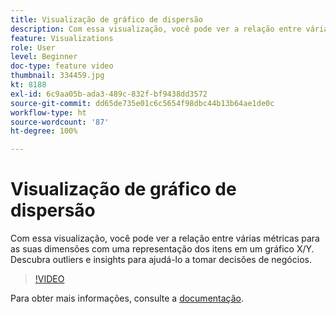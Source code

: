 ```yaml
---
title: Visualização de gráfico de dispersão
description: Com essa visualização, você pode ver a relação entre várias métricas para as suas dimensões com uma representação dos itens em um gráfico X/Y. Descubra outliers e insights para ajudá-lo a tomar decisões de negócios.
feature: Visualizations
role: User
level: Beginner
doc-type: feature video
thumbnail: 334459.jpg
kt: 8188
exl-id: 6c9aa05b-ada3-489c-832f-bf9438dd3572
source-git-commit: dd65de735e01c6c5654f98dbc44b13b64ae1de0c
workflow-type: ht
source-wordcount: '87'
ht-degree: 100%

---
```


# Visualização de gráfico de dispersão

Com essa visualização, você pode ver a relação entre várias métricas para as suas dimensões com uma representação dos itens em um gráfico X/Y. Descubra outliers e insights para ajudá-lo a tomar decisões de negócios.

>[!VIDEO](https://video.tv.adobe.com/v/334459/?quality=12&learn=on)

Para obter mais informações, consulte a [documentação](https://experienceleague.adobe.com/docs/analytics/analyze/analysis-workspace/visualizations/scatterplot.html?lang=pt-BR).

